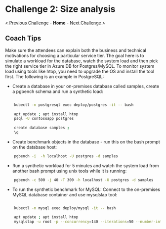 # Challenge 2: Size analysis

[< Previous Challenge](./01-assessment.md) - **[Home](./README.md)** - [Next Challenge >](./03-offline-migration.md)

## Coach Tips

 Make sure the attendees can explain both the business and technical motivations for choosing a particular service tier. The goal here is to simulate a workload for the
 database, watch the system load and then pick the right service tier in Azure DB for Postgres/MySQL. To monitor system load using tools like htop, you need to upgrade the OS and install the tool first. The following is an example in PostgreSQL:

 * Create a database in your on-premises database called samples, create a pgbench schema and run a synthetic load:
 
```bash

    kubectl -n postgresql exec deploy/postgres -it -- bash
    
    apt update ; apt install htop
    psql -U contosoapp postgres
     
    create database samples ;
    \q
```
* Create benchmark objects in the database - run this on the bash prompt on the database host: 
```bash
    pgbench -i  -h localhost -U postgres -d samples
```
* Run a synthetic workload for 5 minutes and watch the system load from another bash prompt using unix tools while it is running:
```bash
    pgbench -c 500 -j 40 -T 300 -h localhost -U postgres -d samples
```
* To run the synthetic benchmark for MySQL:
    Connect to the on-premises MySQL database container and use mysqlslap tool:
```bash

    kubectl -n mysql exec deploy/mysql -it -- bash
    
    apt update ; apt install htop
    mysqlslap -u root -p --concurrency=140 --iterations=50 --number-int-cols=10 --number-char-cols=20 --auto-generate-sql
```
